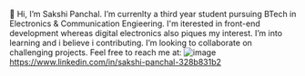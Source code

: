 👋 
Hi, I’m Sakshi Panchal. I’m currenlty a third year student pursuing BTech in Electronics & Communication Engieering. I'm iterested in front-end development whereas digital electronics also piques my interest. I’m into learning and i believe i contributing. I’m looking to collaborate on challenging projects.
Feel free to reach me at: 
<a>![image](https://img.shields.io/badge/Gmail-D14836?style=for-the-badge&logo=gmail&logoColor=white)</a>
<a>https://www.linkedin.com/in/sakshi-panchal-328b831b2</a>

<!---
2331sakshi/2331sakshi is a ✨ special ✨ repository because its `README.md` (this file) appears on your GitHub profile.
You can click the Preview link to take a look at your changes.
--->

